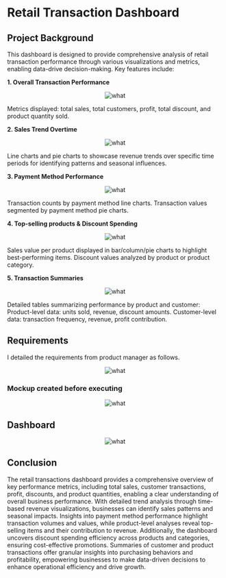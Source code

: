 # Retail Transaction Dashboard
## Project Background
This dashboard is designed to provide comprehensive analysis of retail transaction performance through various visualizations and metrics, enabling data-drive decision-making.
Key features include:

**1. Overall Transaction Performance**
<p align="center">
    <img src="1.png" alt="what">
</p>
Metrics displayed: total sales, total customers, profit, total discount, and product quantity sold.

**2. Sales Trend Overtime**
<p align="center">
    <img src="2.png" alt="what">
</p>
Line charts and pie charts to showcase revenue trends over specific time periods for identifying patterns and seasonal influences.


**3. Payment Method Performance**
<p align="center">
    <img src="3.png" alt="what">
</p>
Transaction counts by payment method line charts.
Transaction values segmented by payment method pie charts.

**4. Top-selling products & Discount Spending**
<p align="center">
    <img src="4.png" alt="what">
</p>
Sales value per product displayed in bar/column/pie charts to highlight best-performing items. Discount values analyzed by product or product category.

**5. Transaction Summaries**
<p align="center">
    <img src="5.png" alt="what">
</p>
Detailed tables summarizing performance by product and customer:
Product-level data: units sold, revenue, discount amounts.
Customer-level data: transaction frequency, revenue, profit contribution.

>

## Requirements
I detailed the requirements from product manager as follows.
<p align="center">
    <img src="requirements.png" alt="what">
</p>

### Mockup created before executing 
<p align="center">
    <img src="mockup.png" alt="what">
</p>

## Dashboard
<p align="center">
    <img src="Dashboard_report-1.png" alt="what">
</p>

## Conclusion
The retail transactions dashboard provides a comprehensive overview of key performance metrics, including total sales, customer transactions, profit, discounts, and product quantities, enabling a clear understanding of overall business performance. With detailed trend analysis through time-based revenue visualizations, businesses can identify sales patterns and seasonal impacts. Insights into payment method performance highlight transaction volumes and values, while product-level analyses reveal top-selling items and their contribution to revenue. Additionally, the dashboard uncovers discount spending efficiency across products and categories, ensuring cost-effective promotions. Summaries of customer and product transactions offer granular insights into purchasing behaviors and profitability, empowering businesses to make data-driven decisions to enhance operational efficiency and drive growth.
